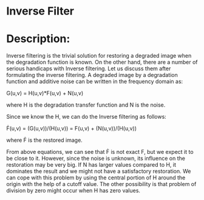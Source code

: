 # Inverse Filter

# Description:
Inverse filtering is the trivial solution for restoring a degraded image when the degradation function is known. 
On the other hand, there are a number of serious handicaps with Inverse filtering. 
Let us discuss them after formulating the inverse filtering. 
A degraded image by a degradation function and additive noise can be written in the frequency domain as:

G(u,v) = H(u,v)*F(u,v) + N(u,v)

where H is the degradation transfer function and N is the noise. 

Since we know the H, we can do the Inverse filtering as follows:

Ḟ(u,v) = (G(u,v))/(H(u,v)) = F(u,v) + (N(u,v))/(H(u,v))

where  Ḟ is the restored image.

From above equations, we can see that Ḟ is not exact F, but we expect it to be close to it. 
However, since the noise is unknown, its influence on the restoration may be very big. If N has larger values compared to H, it dominates the result and we might not have a satisfactory restoration. We can cope with this problem by using the central portion of H around the origin with the help of a cutoff value. The other possibility is that problem of division by zero might occur when H has zero values.

